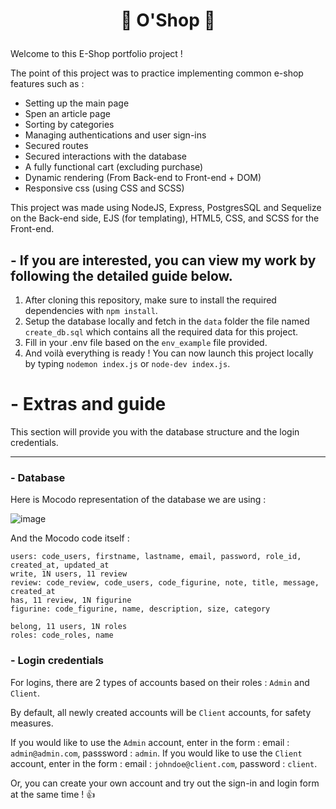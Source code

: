# <p align="center"> :tada: O'Shop :tada: </p>

Welcome to this E-Shop portfolio project !

The point of this project was to practice implementing common e-shop features such as :

- Setting up the main page
- Spen an article page 
- Sorting by categories
- Managing authentications and user sign-ins
- Secured routes
- Secured interactions with the database
- A fully functional cart (excluding purchase)
- Dynamic rendering (From Back-end to Front-end + DOM)
- Responsive css (using CSS and SCSS)

This project was made using NodeJS, Express, PostgresSQL and Sequelize on the Back-end side, EJS (for templating), HTML5, CSS, and SCSS for the Front-end. 

##  - If you are interested, you can view my work by following the detailed guide below.

1) After cloning this repository, make sure to install the required dependencies with `npm install`.
2) Setup the database locally and fetch in the `data` folder the file named `create_db.sql` which contains all the required data for this project.
3) Fill in your .env file based on the `env_example` file provided.
4) And voilà everything is ready ! You can now launch this project locally by typing `nodemon index.js` or `node-dev index.js`.

# - Extras and guide

This section will provide you with the database structure and the login credentials.

-------------------------------------

### - Database

Here is Mocodo representation of the database we are using :

![image](https://user-images.githubusercontent.com/115977341/214815900-6ca92bb7-6a31-47d3-828a-275d86e90a88.png)

And the Mocodo code itself : 

```
users: code_users, firstname, lastname, email, password, role_id, created_at, updated_at
write, 1N users, 11 review
review: code_review, code_users, code_figurine, note, title, message, created_at
has, 11 review, 1N figurine
figurine: code_figurine, name, description, size, category

belong, 11 users, 1N roles
roles: code_roles, name
```

### - Login credentials

For logins, there are 2 types of accounts based on their roles : `Admin` and `Client`.

By default, all newly created accounts will be `Client` accounts, for safety measures.

If you would like to use the `Admin` account, enter in the form : email : `admin@admin.com`, passsword : `admin`.
If you would like to use the `Client` account, enter in the form : email : `johndoe@client.com`, password : `client`.

Or, you can create your own account and try out the sign-in and login form at the same time ! :thumbsup:

